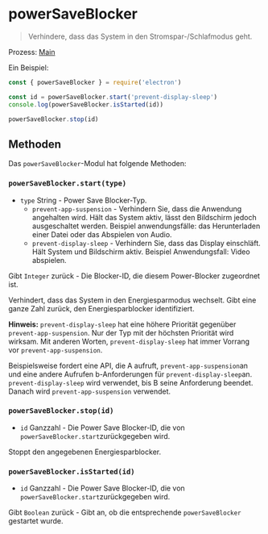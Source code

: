 # powerSaveBlocker

> Verhindere, dass das System in den Stromspar-/Schlafmodus geht.

Prozess: [Main](../glossary.md#main-process)

Ein Beispiel:

```javascript
const { powerSaveBlocker } = require('electron')

const id = powerSaveBlocker.start('prevent-display-sleep')
console.log(powerSaveBlocker.isStarted(id))

powerSaveBlocker.stop(id)
```

## Methoden

Das `powerSaveBlocker`-Modul hat folgende Methoden:

### `powerSaveBlocker.start(type)`

* `type` String - Power Save Blocker-Typ.
  * `prevent-app-suspension` - Verhindern Sie, dass die Anwendung angehalten wird. Hält das System aktiv, lässt den Bildschirm jedoch ausgeschaltet werden. Beispiel anwendungsfälle: das Herunterladen einer Datei oder das Abspielen von Audio.
  * `prevent-display-sleep` - Verhindern Sie, dass das Display einschläft. Hält System und Bildschirm aktiv. Beispiel Anwendungsfall: Video abspielen.

Gibt `Integer` zurück - Die Blocker-ID, die diesem Power-Blocker zugeordnet ist.

Verhindert, dass das System in den Energiesparmodus wechselt. Gibt eine ganze Zahl zurück, den Energiesparblocker identifiziert.

**Hinweis:** `prevent-display-sleep` hat eine höhere Priorität gegenüber `prevent-app-suspension`. Nur der Typ mit der höchsten Priorität wird wirksam. Mit anderen Worten, `prevent-display-sleep` hat immer Vorrang vor `prevent-app-suspension`.

Beispielsweise fordert eine API, die A aufruft, `prevent-app-suspension`an und eine andere Aufrufen b-Anforderungen für `prevent-display-sleep`an. `prevent-display-sleep` wird verwendet, bis B seine Anforderung beendet. Danach wird `prevent-app-suspension` verwendet.

### `powerSaveBlocker.stop(id)`

* `id` Ganzzahl - Die Power Save Blocker-ID, die von `powerSaveBlocker.start`zurückgegeben wird.

Stoppt den angegebenen Energiesparblocker.

### `powerSaveBlocker.isStarted(id)`

* `id` Ganzzahl - Die Power Save Blocker-ID, die von `powerSaveBlocker.start`zurückgegeben wird.

Gibt `Boolean` zurück - Gibt an, ob die entsprechende `powerSaveBlocker` gestartet wurde.

